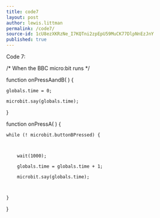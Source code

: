 ```yaml
---
title: code7
layout: post
author: lewis.littman
permalink: /code7/
source-id: 1cU8ezXKRzNe_I7KQTni2zpEpU59MuCK77DlpNnEzJnY
published: true
---
```

Code 7:

/* When the BBC micro:bit runs     */

function onPressAandB(  ) {

	globals.time = 0;

	microbit.say(globals.time);

	

}

function onPressA(  ) {

	while (! microbit.buttonBPressed) {

		

		wait(1000);

		globals.time = globals.time + 1;

		microbit.say(globals.time);

		

	}

	

	

}

